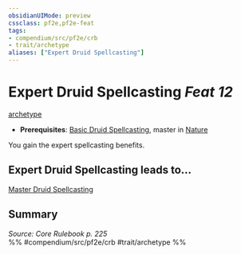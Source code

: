 ```yaml
---
obsidianUIMode: preview
cssclass: pf2e,pf2e-feat
tags:
- compendium/src/pf2e/crb
- trait/archetype
aliases: ["Expert Druid Spellcasting"]
---
```

# Expert Druid Spellcasting  *Feat 12*  
[archetype](/rules/traits/archetype.md)  

- **Prerequisites**: [Basic Druid Spellcasting](/compendium/feats/basic-druid-spellcasting.md), master in [Nature](/compendium/skills.md#Nature)

You gain the expert spellcasting benefits.

## Expert Druid Spellcasting leads to...

[Master Druid Spellcasting](/compendium/feats/master-druid-spellcasting.md)

## Summary

*Source: Core Rulebook p. 225*  
%% #compendium/src/pf2e/crb #trait/archetype %%